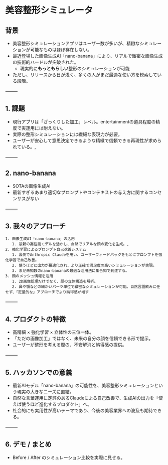 # 美容整形シミュレータ
## 背景
* 美容整形シミュレーションアプリはユーザー数が多いが、精緻なシミュレーションが可能なものはほぼ存在しない。
* 最近登場した画像生成AI「nano-banana」により、リアルで緻密な画像生成の技術的ハードルが突破された。 
  * 現実的に**もっともらしい**整形のシミュレーションが可能
* ただし、リリースから日が浅く、多くの人がまだ最適な使い方を模索している段階。

⸻

## 1. 課題 
* 現行アプリは「ざっくりした加工」レベル。entertainmentの道具程度の精度で実運用には耐えない。
* 実際の整形シミュレーションには繊細な表現力が必要。 
* ユーザーが安心して意思決定できるような精緻で信頼できる再現性が求められている。,

⸻

## 2. nano-banana
* SOTAの画像生成AI
* 最新すぎるあまり適切なプロンプトやコンテキストの与え方に関するコンセンサスがない
  
⸻

## 3. 我々のアプローチ 
    1. 画像生成AI「nano-banana」の活用 
       1. 最新の高性能モデルを活かし、自然でリアルな顔の変化を生成。,
    2. 強化学習によるプロンプト自己改善システム 
       1. 裏側でAnthropic Claudeを用い、ユーザーフィードバックをもとにプロンプトを強化学習で自己改善。 
       2. 使うほどに出力が最適化され、より正確で満足度の高いシミュレーションが実現。
       3. まだ未知数のnano-bananaの最適な活用法に集合知で到達する。
    3. 顔のメッシュ情報を活用 
       1. 2D画像処理だけでなく、顔の立体構造を解析。 
       2. 鼻や顎などの細かいパーツ単位で緻密なシミュレーションが可能。自然言語飲みに任せず、「定量的な」アプローチでより納得感が増す
    
⸻

## 4. プロダクトの特徴 
* 高精細 × 強化学習 × 立体性の三位一体。 
* 「ただの画像加工」ではなく、未来の自分の顔を信頼できる形で提示。 
* ユーザーが整形を考える際の、不安解消と納得感の提供。

⸻

## 5. ハッカソンでの意義 
* 最新AIモデル「nano-banana」の可能性を、美容整形シミュレーションという現実の大きなニーズに直結。
* 自然な言葉運用に定評のあるClaudeによる自己改善で、生成AIの出力を「使えば使うほど進化するプロダクト」へ。
* 社会的にも実用性が高いテーマであり、今後の美容業界への波及も期待できる。

⸻

## 6. デモ / まとめ 
* Before / After のシミュレーション比較を実際に見せる。 